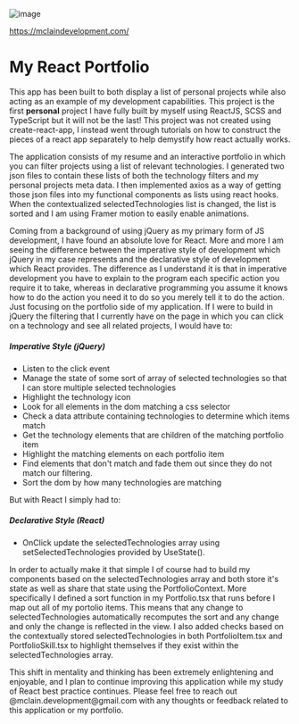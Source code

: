 ![image](https://user-images.githubusercontent.com/92451171/144085427-9e55eace-0648-48ff-95a5-4bb00280a590.png)

https://mclaindevelopment.com/

<div>
<h1>My React Portfolio</h1>
<p>This app has been built to both display a list of personal projects while also acting as an example of my development capabilities. This project is the first <b>personal</b> project I have fully built by myself using ReactJS, SCSS and TypeScript but it will not be the last! This project was not created using create-react-app, I instead went through tutorials on how to construct the pieces of a react app separately to help demystify how react actually works.</p>

<p>The application consists of my resume and an interactive portfolio in which you can filter projects using a list of relevant technologies. I generated two json files to contain these lists of both the technology filters and my personal projects meta data. I then implemented axios as a way of getting those json files into my functional components as lists using react hooks. When the contextualized selectedTechnologies list is changed, the list is sorted and I am using Framer motion to easily enable animations.</p>

<p>Coming from a background of using jQuery as my primary form of JS development, I have found an absolute love for React. More and more I am seeing the difference between the imperative style of development which jQuery in my case represents and the declarative style of development which React provides. The difference as I understand it is that in imperative development you have to explain to the program each specific action you require it to take, whereas in declarative programming you assume it knows how to do the action you need it to do so you merely tell it to do the action. Just focusing on the portfolio side of my application. If I were to build in jQuery the filtering that I currently have on the page in which you can click on a technology and see all related projects, I would have to:</p>

<h5>Imperative Style (jQuery)</h5>
<ul>
  <li>
    Listen to the click event
  </li>
  <li>
    Manage the state of some sort of array of selected technologies so that I can store multiple selected technologies
  </li>
  <li>
    Highlight the technology icon
  </li>
  <li>
    Look for all elements in the dom matching a css selector
  </li>
  <li>
    Check a data attribute containing technologies to determine which items match
  </li>
  <li>
    Get the technology elements that are children of the matching portfolio item
  </li>
  <li>
    Highlight the matching elements on each portfolio item
  </li>
  <li>
    Find elements that don't match and fade them out since they do not match our filtering.
  </li>
  <li>
    Sort the dom by how many technologies are matching
  </li>
 </ul>
 
 <p>But with React I simply had to:</p>
 <h5>Declarative Style (React)</h5>
<ul>
  <li>
    OnClick update the selectedTechnologies array using setSelectedTechnologies provided by UseState().
  </li>
 </ul>
 
 <p>In order to actually make it that simple I of course had to build my components based on the selectedTechnologies array and both store it's state as well as share that state using the PortfolioContext. More specifically I defined a sort function in my Portfolio.tsx that runs before I map out all of my portolio items. This means that any change to selectedTechnologies automatically recomputes the sort and any change and only the change is reflected in the view. I also added checks based on the contextually stored selectedTechnologies in both PortfolioItem.tsx and PortfolioSkill.tsx to highlight themselves if they exist within the selectedTechnologies array.</p>
 
 <p>This shift in mentality and thinking has been extremely enlightening and enjoyable, and I plan to continue improving this application while my study of React best practice continues. Please feel free to reach out @mclain.development@gmail.com with any thoughts or feedback related to this application or my portfolio.</p> 
 
 </div>
 
 
